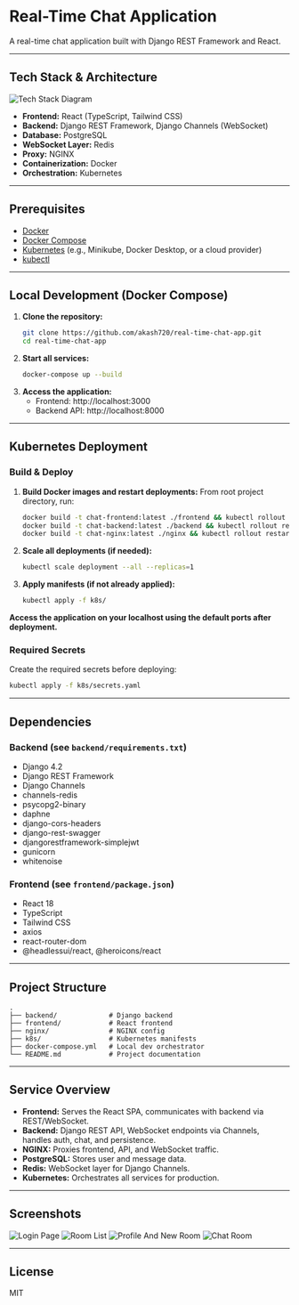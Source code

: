 # Real-Time Chat Application

A real-time chat application built with Django REST Framework and React.

---

## Tech Stack & Architecture

![Tech Stack Diagram](images/techstack.png)

- **Frontend:** React (TypeScript, Tailwind CSS)
- **Backend:** Django REST Framework, Django Channels (WebSocket)
- **Database:** PostgreSQL
- **WebSocket Layer:** Redis
- **Proxy:** NGINX
- **Containerization:** Docker
- **Orchestration:** Kubernetes

---

## Prerequisites

- [Docker](https://www.docker.com/)
- [Docker Compose](https://docs.docker.com/compose/)
- [Kubernetes](https://kubernetes.io/) (e.g., Minikube, Docker Desktop, or a cloud provider)
- [kubectl](https://kubernetes.io/docs/tasks/tools/)

---

## Local Development (Docker Compose)

1. **Clone the repository:**
   ```bash
   git clone https://github.com/akash720/real-time-chat-app.git
   cd real-time-chat-app
   ```
2. **Start all services:**
   ```bash
   docker-compose up --build
   ```
3. **Access the application:**
   - Frontend: http://localhost:3000
   - Backend API: http://localhost:8000

---

## Kubernetes Deployment

### Build & Deploy

1. **Build Docker images and restart deployments:**
   From root project directory, run:
   ```bash
   docker build -t chat-frontend:latest ./frontend && kubectl rollout restart deployment chat-frontend
   docker build -t chat-backend:latest ./backend && kubectl rollout restart deployment chat-backend
   docker build -t chat-nginx:latest ./nginx && kubectl rollout restart deployment chat-nginx
   ```
2. **Scale all deployments (if needed):**
   ```bash
   kubectl scale deployment --all --replicas=1
   ```
3. **Apply manifests (if not already applied):**
   ```bash
   kubectl apply -f k8s/
   ```

**Access the application on your localhost using the default ports after deployment.**

### Required Secrets

Create the required secrets before deploying:
```bash
kubectl apply -f k8s/secrets.yaml
```

---

## Dependencies

### Backend (see `backend/requirements.txt`)
- Django 4.2
- Django REST Framework
- Django Channels
- channels-redis
- psycopg2-binary
- daphne
- django-cors-headers
- django-rest-swagger
- djangorestframework-simplejwt
- gunicorn
- whitenoise

### Frontend (see `frontend/package.json`)
- React 18
- TypeScript
- Tailwind CSS
- axios
- react-router-dom
- @headlessui/react, @heroicons/react

---

## Project Structure
```
.
├── backend/             # Django backend
├── frontend/            # React frontend
├── nginx/               # NGINX config
├── k8s/                 # Kubernetes manifests
├── docker-compose.yml   # Local dev orchestrator
└── README.md            # Project documentation
```

---

## Service Overview
- **Frontend:** Serves the React SPA, communicates with backend via REST/WebSocket.
- **Backend:** Django REST API, WebSocket endpoints via Channels, handles auth, chat, and persistence.
- **NGINX:** Proxies frontend, API, and WebSocket traffic.
- **PostgreSQL:** Stores user and message data.
- **Redis:** WebSocket layer for Django Channels.
- **Kubernetes:** Orchestrates all services for production.

---

## Screenshots
![Login Page](images/login.png)
![Room List](images/room_list.png)
![Profile And New Room](images/profile_and_new_room.png)
![Chat Room](images/chat_room.png)

---

## License
MIT 